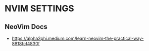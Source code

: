 # NVIM SETTINGS
## NeoVim Docs
- https://alpha2phi.medium.com/learn-neovim-the-practical-way-8818fcf4830f
